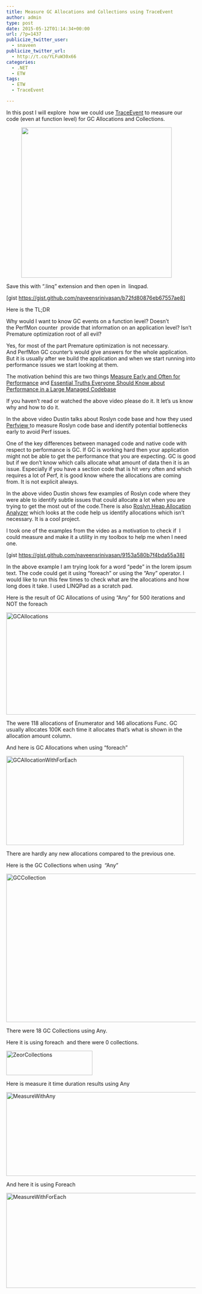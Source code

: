 ```yaml
---
title: Measure GC Allocations and Collections using TraceEvent
author: admin
type: post
date: 2015-05-12T01:14:34+00:00
url: /?p=1437
publicize_twitter_user:
  - snaveen
publicize_twitter_url:
  - http://t.co/YLFuW30x66
categories:
  - .NET
  - ETW
tags:
  - ETW
  - TraceEvent

---
```

In this post I will explore  how we could use <a href="https://www.nuget.org/packages/Microsoft.Diagnostics.Tracing.TraceEvent/" target="_blank">TraceEvent</a> to measure our code (even at function level) for GC Allocations and Collections.

<div id='gallery-1' class='gallery galleryid-1437 gallery-columns-1 gallery-size-full'>
  <figure class='gallery-item'> 
  
  <div class='gallery-icon landscape'>
    <img width="400" height="400" src="https://www.naveensrinivasan.com/wp-content/uploads/2015/05/showmethecode.jpg" class="attachment-full size-full" alt="" srcset="https://www.naveensrinivasan.com/wp-content/uploads/2015/05/showmethecode.jpg 400w, https://www.naveensrinivasan.com/wp-content/uploads/2015/05/showmethecode-150x150.jpg 150w, https://www.naveensrinivasan.com/wp-content/uploads/2015/05/showmethecode-300x300.jpg 300w, https://www.naveensrinivasan.com/wp-content/uploads/2015/05/showmethecode-100x100.jpg 100w" sizes="(max-width: 400px) 100vw, 400px" />
  </div></figure>
</div>

Save this with &#8220;.linq&#8221; extension and then open in  linqpad.

[gist https://gist.github.com/naveensrinivasan/b72fd80876eb67557ae8]

Here is the TL;DR

Why would I want to know GC events on a function level? Doesn&#8217;t the PerfMon counter  provide that information on an application level? Isn&#8217;t Premature optimization root of all evil?

Yes, for most of the part Premature optimization is not necessary. And PerfMon GC counter&#8217;s would give answers for the whole application. But it is usually after we build the application and when we start running into performance issues we start looking at them.

The motivation behind this are two things <a href="https://msdn.microsoft.com/en-us/magazine/cc500596.aspx" target="_blank">Measure Early and Often for Performance</a> and <a href="http://channel9.msdn.com/Events/TechEd/NorthAmerica/2013/DEV-B333" target="_blank">Essential Truths Everyone Should Know about Performance in a Large Managed Codebase</a>

If you haven&#8217;t read or watched the above video please do it. It let&#8217;s us know why and how to do it.

In the above video Dustin talks about Roslyn code base and how they used <a href="http://blogs.msdn.com/b/vancem/archive/tags/perfview/" target="_blank">Perfview </a>to measure Roslyn code base and identify potential bottlenecks early to avoid Perf issues.

One of the key differences between managed code and native code with respect to performance is GC. If GC is working hard then your application might not be able to get the performance that you are expecting. GC is good but if we don&#8217;t know which calls allocate what amount of data then it is an issue. Especially if you have a section code that is hit very often and which requires a lot of Perf, it is good know where the allocations are coming from. It is not explicit always.

In the above video Dustin shows few examples of Roslyn code where they were able to identify subtle issues that could allocate a lot when you are trying to get the most out of the code.There is also <a href="https://github.com/mjsabby/RoslynClrHeapAllocationAnalyzer" target="_blank">Roslyn Heap Allocation Analyzer</a> which looks at the code help us identify allocations which isn&#8217;t necessary. It is a cool project.

I took one of the examples from the video as a motivation to check if  I could measure and make it a utility in my toolbox to help me when I need one.

[gist https://gist.github.com/naveensrinivasan/9153a580b7f4bda55a38]

In the above example I am trying look for a word &#8220;pede&#8221; in the lorem ipsum text. The code could get it using &#8220;foreach&#8221; or using the &#8220;Any&#8221; operator. I would like to run this few times to check what are the allocations and how long does it take. I used LINQPad as a scratch pad.

Here is the result of GC Allocations of using &#8220;Any&#8221; for 500 iterations and NOT the foreach

[<img class="alignleft wp-image-1440 size-large" src="https://naveensrinivasan.files.wordpress.com/2015/05/gcallocations.jpg?w=660" alt="GCAllocations" width="660" height="272" srcset="https://www.naveensrinivasan.com/wp-content/uploads/2015/05/gcallocations.jpg 675w, https://www.naveensrinivasan.com/wp-content/uploads/2015/05/gcallocations-300x124.jpg 300w" sizes="(max-width: 660px) 100vw, 660px" />][1]

The were 118 allocations of Enumerator and 146 allocations Func. GC usually allocates 100K each time it allocates that&#8217;s what is shown in the allocation amount column.

And here is GC Allocations when using &#8220;foreach&#8221;

[<img class="alignleft size-full wp-image-1445" src="https://naveensrinivasan.files.wordpress.com/2015/05/gcallocationwithforeach.jpg" alt="GCAllocationWithForEach" width="472" height="237" srcset="https://www.naveensrinivasan.com/wp-content/uploads/2015/05/gcallocationwithforeach.jpg 472w, https://www.naveensrinivasan.com/wp-content/uploads/2015/05/gcallocationwithforeach-300x151.jpg 300w" sizes="(max-width: 472px) 100vw, 472px" />][2]

There are hardly any new allocations compared to the previous one.

Here is the GC Collections when using  &#8220;Any&#8221;

[<img class="alignleft size-full wp-image-1447" src="https://naveensrinivasan.files.wordpress.com/2015/05/gccollection.jpg" alt="GCCollection" width="660" height="395" srcset="https://www.naveensrinivasan.com/wp-content/uploads/2015/05/gccollection.jpg 704w, https://www.naveensrinivasan.com/wp-content/uploads/2015/05/gccollection-300x179.jpg 300w" sizes="(max-width: 660px) 100vw, 660px" />][3]

There were 18 GC Collections using Any.

Here it is using foreach  and there were 0 collections.

[<img class="alignleft size-full wp-image-1448" src="https://naveensrinivasan.files.wordpress.com/2015/05/zeorcollections.jpg" alt="ZeorCollections" width="229" height="65" />][4]

Here is measure it time duration results using Any

[<img class="alignleft size-full wp-image-1449" src="https://naveensrinivasan.files.wordpress.com/2015/05/measurewithany.jpg" alt="MeasureWithAny" width="660" height="223" srcset="https://www.naveensrinivasan.com/wp-content/uploads/2015/05/measurewithany.jpg 759w, https://www.naveensrinivasan.com/wp-content/uploads/2015/05/measurewithany-300x102.jpg 300w" sizes="(max-width: 660px) 100vw, 660px" />][5]

And here it is using Foreach

[<img class="alignleft size-full wp-image-1450" src="https://naveensrinivasan.files.wordpress.com/2015/05/measurewithforeach.jpg" alt="MeasureWithForEach" width="660" height="253" srcset="https://www.naveensrinivasan.com/wp-content/uploads/2015/05/measurewithforeach.jpg 744w, https://www.naveensrinivasan.com/wp-content/uploads/2015/05/measurewithforeach-300x115.jpg 300w" sizes="(max-width: 660px) 100vw, 660px" />][6]

 [1]: https://naveensrinivasan.files.wordpress.com/2015/05/gcallocations.jpg
 [2]: https://naveensrinivasan.files.wordpress.com/2015/05/gcallocationwithforeach.jpg
 [3]: https://naveensrinivasan.files.wordpress.com/2015/05/gccollection.jpg
 [4]: https://naveensrinivasan.files.wordpress.com/2015/05/zeorcollections.jpg
 [5]: https://naveensrinivasan.files.wordpress.com/2015/05/measurewithany.jpg
 [6]: https://naveensrinivasan.files.wordpress.com/2015/05/measurewithforeach.jpg